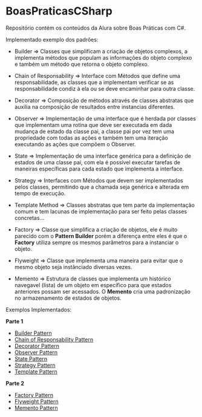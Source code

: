 # BoasPraticasCSharp
Repositório contém os conteúdos da Alura sobre Boas Práticas com C#.

Implementado exemplo dos padrões:
 * Builder => Classes que simplificam a criação de objetos complexos, a implementa métodos que populam as informações do objeto complexo e também um método que retorna o objeto complexo.
 * Chain of Responsability => Interface com Métodos que define uma responsabilidade, as classes que a implementam verificar se as responsabilidade condiz à ela ou se deve encaminhar para outra classe.
 * Decorator => Composição de métodos através de classes abstratas que auxilia na composição de resultados entre instancias diferentes.
 * Observer => Implementação de uma interface que é herdada por classes que implementam uma rotina que deve ser executada em dada mudança de estado da classe pai, a classe pai por vez tem uma propriedade com todas as ações e também tem uma iteração executando as ações que compõem o Observer.
 * State => Implementação de uma interface genérica para a definição de estados de uma classe pai, com ela é possível executar tarefas de maneiras específicas para cada estado que implementa a interface.
 * Strategy => Interfaces com Métodos que devem ser implementados pelos classes, permitindo que a chamada seja genérica e alterada em tempo de execução.
 * Template Method => Classes abstratas que tem parte da implementação comum e tem lacunas de implementação para ser feito pelas classes concretas...


 * Factory => Classe que simplifica a criação de objetos, ele é muito parecido com o __Pattern Builder__ porém a diferença entre eles é que o __Factory__ utiliza sempre os mesmos parâmetros para a instanciar o objeto.
 * Flyweight => Classe que implementa uma maneira para evitar que o mesmo objeto seja instânciado diversas vezes.
 * Memento => Estrutura de classes que implementa um histórico navegavel (lista) de um objeto em específico para que estados anteriores possam ser acessados. O __Memento__ cria uma padronização no armazenamento de estados de objetos.


Exemplos Implementados:

__Parte 1__
 * [Builder Pattern](https://github.com/edu-tomasi/BoasPraticasCSharp/blob/master/DesignPatternsParteUm/PatternBuilder-GeradorDeNotaFiscal/Exemplo%20Tutorials%20Point/exemplo.md)
 * [Chain of Responsability Pattern](https://github.com/edu-tomasi/BoasPraticasCSharp/blob/master/DesignPatternsParteUm/PatternChainOfResponsibility-DescontosOr%C3%A7amento/ExemploTutorialsPoint/exemplo.md)
 * [Decorator Pattern ](https://github.com/edu-tomasi/BoasPraticasCSharp/blob/master/DesignPatternsParteUm/PatternDecorator-ImpostosCompostos/ExemploTutorialsPoint/exemplo.md)
 * [Observer Pattern](https://github.com/edu-tomasi/BoasPraticasCSharp/blob/master/DesignPatternsParteUm/PatternObserver-ExecutandoAcoesDiferentes/Exemplo%20Tutorials%20Point/exemplo.md)
 * [State Pattern](https://github.com/edu-tomasi/BoasPraticasCSharp/blob/master/DesignPatternsParteUm/PatternState-VariacaoEstadoOrcamento/ExemploTutorialsPoint/exemplo.md)
 * [Strategy Pattern](https://github.com/edu-tomasi/BoasPraticasCSharp/blob/master/DesignPatternsParteUm/PatternStrategy-MuitosImpostos/ExemploTutorialsPoint/exemplo.md)
 * [Template Pattern](https://github.com/edu-tomasi/BoasPraticasCSharp/blob/master/DesignPatternsParteUm/PatternTemplateMethod-Or%C3%A7amentoImpostos/ExemploTutorialsPoint/exemplo.md)

 __Parte 2__
 * [Factory Pattern](https://github.com/edu-tomasi/BoasPraticasCSharp/blob/master/DesignPatternsParteDois/PatternFactory-CriandoConexaoComDb/Exemplo%20Tutorials%20Point/exemplo.md)
 * [Flyweight Pattern](https://github.com/edu-tomasi/BoasPraticasCSharp/blob/master/DesignPatternsParteDois/PatternFlyweight-MuitoObjetos/Exemplo%20Tutorials%20Point/exemplo.md)
 * [Memento Pattern](https://github.com/edu-tomasi/BoasPraticasCSharp/blob/master/DesignPatternsParteDois/PatternMemento-EstadosAnterioresContrato/Exemplo%20Tutorials%20Point/exemplo.md)